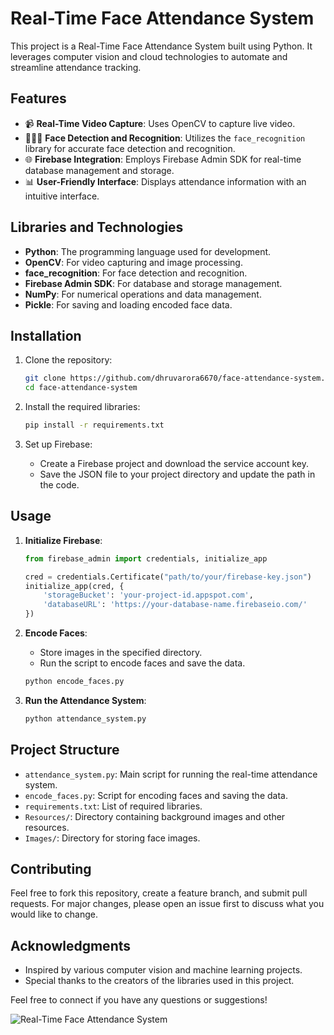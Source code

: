 # Real-Time Face Attendance System

This project is a Real-Time Face Attendance System built using Python. It leverages computer vision and cloud technologies to automate and streamline attendance tracking. 

## Features

- 📹 **Real-Time Video Capture**: Uses OpenCV to capture live video.
- 🧑‍🤝‍🧑 **Face Detection and Recognition**: Utilizes the `face_recognition` library for accurate face detection and recognition.
- 🌐 **Firebase Integration**: Employs Firebase Admin SDK for real-time database management and storage.
- 📊 **User-Friendly Interface**: Displays attendance information with an intuitive interface.

## Libraries and Technologies

- **Python**: The programming language used for development.
- **OpenCV**: For video capturing and image processing.
- **face_recognition**: For face detection and recognition.
- **Firebase Admin SDK**: For database and storage management.
- **NumPy**: For numerical operations and data management.
- **Pickle**: For saving and loading encoded face data.

## Installation

1. Clone the repository:
    ```bash
    git clone https://github.com/dhruvarora6670/face-attendance-system.git
    cd face-attendance-system
    ```

2. Install the required libraries:
    ```bash
    pip install -r requirements.txt
    ```

3. Set up Firebase:
    - Create a Firebase project and download the service account key.
    - Save the JSON file to your project directory and update the path in the code.

## Usage

1. **Initialize Firebase**:
    ```python
    from firebase_admin import credentials, initialize_app

    cred = credentials.Certificate("path/to/your/firebase-key.json")
    initialize_app(cred, {
        'storageBucket': 'your-project-id.appspot.com',
        'databaseURL': 'https://your-database-name.firebaseio.com/'
    })
    ```

2. **Encode Faces**:
    - Store images in the specified directory.
    - Run the script to encode faces and save the data.
    ```python
    python encode_faces.py
    ```

3. **Run the Attendance System**:
    ```python
    python attendance_system.py
    ```

## Project Structure

- `attendance_system.py`: Main script for running the real-time attendance system.
- `encode_faces.py`: Script for encoding faces and saving the data.
- `requirements.txt`: List of required libraries.
- `Resources/`: Directory containing background images and other resources.
- `Images/`: Directory for storing face images.

## Contributing

Feel free to fork this repository, create a feature branch, and submit pull requests. For major changes, please open an issue first to discuss what you would like to change.

## Acknowledgments

- Inspired by various computer vision and machine learning projects.
- Special thanks to the creators of the libraries used in this project.

Feel free to connect if you have any questions or suggestions!

![Real-Time Face Attendance System](https://share.icloud.com/photos/002G8eUjns7L14g4wVc1IQOaw)